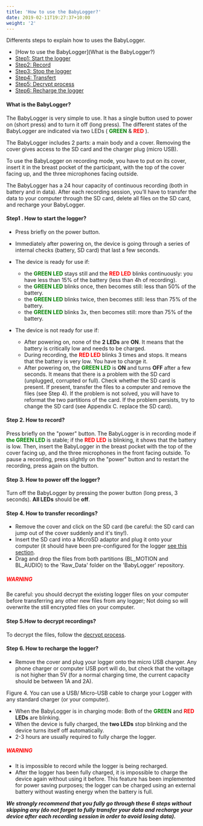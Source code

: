 ```yaml
---
title: 'How to use the BabyLogger?'
date: 2019-02-11T19:27:37+10:00
weight: '2'
---
```



Differents steps to explain how to uses the BabyLogger.
<!--more-->


- [How to use the BabyLogger](What is the BabyLogger?)
- [Step1: Start the logger](#Step1)
- [Step2: Record](#Step2)
- [Step3: Stop the logger](#Step3)
- [Step4: Transfert](#Step4)
- [Step5: Decrypt process](#Step5)
- [Step6: Recharge the logger](#Step6)


<!--more-->


#### What is the BabyLogger?
The BabyLogger is very simple to use. It has a single button used to power on (short press) and to turn it off (long press). The different states of the BabyLogger are indicated via two LEDs ( <span style="color:green">**GREEN** </span> &  <span style="color:red">**RED** </span> ). 

The BabyLogger includes 2 parts: a main body and a cover. Removing the cover gives access to the SD card and the charger plug (micro USB).

To use the BabyLogger on recording mode, you have to put on its cover, insert it in the breast pocket of the participant, with the top of the cover facing up, and the three microphones facing outside.

The BabyLogger has a 24 hour capacity of continuous recording (both in battery and in data). After each recording session, you’ll have to transfer the data to your computer through the SD card, delete all files on the SD card, and recharge your BabyLogger.

#### <a name="Step1"></a>Step1 . How to start the logger?

- Press briefly on the power button.
- Immediately after powering on, the device is going through a series of internal checks (battery, SD card) that last a few seconds. 
- The device is ready for use if:
  - the <span style="color:green">**GREEN LED** </span> stays still and the <span style="color:red">**RED LED** </span> blinks continuously: you have less than 15% of the battery (less than 4h of recording).
  - the <span style="color:green">**GREEN LED** </span>  blinks once, then becomes still: less than 50% of the battery.
  - the <span style="color:green">**GREEN LED** </span>  blinks twice, then becomes still: less than 75% of the battery.
  - the <span style="color:green">**GREEN LED** </span>  blinks 3x, then becomes still: more than 75% of the battery.

- The device is not ready for use if:
  - After powering on, none of the **2 LEDs** are **ON**. It means that the battery is critically low and needs to be charged.
  - During recording, the <span style="color:red">**RED LED** </span>  blinks 3 times and stops. It means that the battery is very low. You have to charge it.
  - After powering on, the <span style="color:green">**GREEN LED** </span>  is **ON** and turns **OFF** after a few seconds.  It means that there is a problem with the SD card (unplugged, corrupted or full). Check whether the SD card is present. If present, transfer the files to a computer and remove the files (see Step 4). If the problem is not solved, you will have to reformat the two partitions of the card. If the problem persists, try to change the SD card (see Appendix C. replace the SD card).

#### <a name="Step2"></a>Step 2. How to record?

Press briefly on the "power" button. The BabyLogger is in recording mode if <span style="color:green">**the GREEN LED** </span> is stable; if the <span style="color:red">**RED LED** </span>  is blinking, it shows that the battery is low. Then, insert the BabyLogger in the breast pocket with the top of the cover facing up, and the three microphones in the front facing outside. To pause a recording, press slightly on the "power" button and to restart the recording, press again on the button.


#### <a name="Step3"></a> Step 3. How to power off the logger?
Turn off the BabyLogger by pressing the power button (long press, 3 seconds). **All LEDs** should be **off**.



#### <a name="Step4"></a> Step 4. How to transfer recordings?
- Remove the cover and click on the SD card (be careful: the SD card can jump out of the cover suddenly and it's tiny!).
- Insert the SD card into a MicroSD adaptor and plug it onto your computer (it should have been pre-configured for the logger [see this section](/getting-start/sd_card/).
- Drag and drop the files from both partitions (BL_MOTION and BL_AUDIO) to the 'Raw_Data' folder on the 'BabyLogger' repository.


##### <span style="color:RED">WARNING</span>
Be careful: you should decrypt the existing logger files on your computer before transferring any other new files from any logger; Not doing so will overwrite the still encrypted files on your computer.

#### <a name="Step5"></a> Step 5.How to decrypt recordings?

To decrypt the files, follow the [decrypt process](/getting-start/decrypt/).
#### <a name="Step6"></a> Step 6. How to recharge the logger?
- Remove the cover and plug your logger onto the micro USB charger. Any phone charger or computer USB port will do, but check that the voltage is not higher than 5V (for a normal charging time, the current capacity should be between 1A and 2A).

Figure 4. You can use a USB/ Micro-USB cable to charge your Logger with any standard charger (or your computer).



- When the BabyLogger is in charging mode: Both of the  <span style="color:green">**GREEN** </span> and  <span style="color:red">**RED** </span> **LEDs** are blinking.
- When the device is fully charged, the **two LEDs** stop blinking and the device turns itself off automatically.
- 2-3 hours are usually required to fully charge the logger.

##### <span style="color:RED">WARNING</span>
- It is impossible to record while the logger is being recharged.
- After the logger has been fully charged, it is impossible to charge the device again without using it before. This feature has been implemented for power saving purposes; the logger can be charged using an external battery without wasting energy when the battery is full. 

<b><i> We strongly recommend that you fully go through these 6 steps without skipping any (do not forget to fully transfer your data and recharge your device after each recording session in order to avoid losing data). </b></i>


